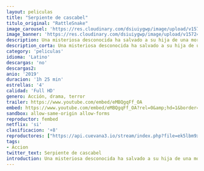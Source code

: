 ```yaml
---
layout: peliculas
title: "Serpiente de cascabel"
titulo_original: "RattleSnake"
image_carousel: 'https://res.cloudinary.com/dsiuiygwp/image/upload/v1572405191/cascabel-min_gkle9u.jpg'
image_banner: 'https://res.cloudinary.com/dsiuiygwp/image/upload/v1572405187/serpiente-min_udrrmv.jpg'
description: Una misteriosa desconocida ha salvado a su hija de una mordedura letal de serpiente. Ahora, tiene que devolverle el favor matando a un desconocido.
description_corta: Una misteriosa desconocida ha salvado a su hija de una mordedura letal de serpiente. Ahora, tiene que devolverle el favor matando a un desconocido.
category: 'peliculas'
idioma: 'Latino'
descargas: 'no'
descargas2:
anio: '2019'
duracion: '1h 25 min'
estrellas: '4'
calidad: 'Full HD'
genero: Acción, drama, terror
trailer: https://www.youtube.com/embed/eMBQgqFf_OA
embed: https://www.youtube.com/embed/eMBQgqFf_OA?rel=0&amp;hd=1&border=0&wmode=opaque&enablejsapi=1&modestbranding=1&controls=1&showinfo=1
sandbox: allow-same-origin allow-forms
reproductor: fembed
netflix: 'si'
clasificacion: '+8'
reproductores: ["https://api.cuevana3.io/stream/index.php?file=ek5lbm9xYWNrS0xYMTZLa2xNbkdvY3ZTb3BtZng4TGp6ZFpobGFMUGtOVFYySmlocU5XTzJkRE1tcHFuajVPb2w1eGphMkhEMGVQWDA2S21ZY1hRNEpQWHAydGxsNWlubkplU2ZuUzJ3THVva2FDaVp3PT0","https://gdriveplayer.co/embed2.php?link=tkeTcIiHatB8orYJTAMKcgvbFDHzAUxp8qjy6%252FPCb6u%252Bc%252BgLyXbPt6S24unJSf5MFFwihxYB5i58IYSeMMxla0o7lNpsKkUq1zcYVRJzxGTZS%252FXGd4oRwBLyKNunppqzkIf4gZ86a4ZTmYFUBcGzmBirpQVfBtGsDFb6u4NdR9G2kpR92lQBalBthS6%252BtHkQzosMdUFFwROhn8VtEKShPl","https://upstream.to/embed-5vwy6nvy6r7b.html","https://www.ilovefembed.best/v/ek3dma-emg5wgel","https://gounlimited.to/embed-bdvcbmq1wk96.html"]
tags:
- Accion
twitter_text: Serpiente de cascabel
introduction: Una misteriosa desconocida ha salvado a su hija de una mordedura letal de serpiente. Ahora, tiene que devolverle el favor matando a un desconocido.
---
```













